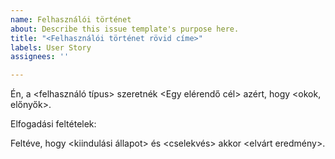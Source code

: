 ```yaml
---
name: Felhasználói történet
about: Describe this issue template's purpose here.
title: "<Felhasználói történet rövid címe>"
labels: User Story
assignees: ''

---
```


Én, a <felhasználó típus>
szeretnék <Egy elérendő cél>
azért, hogy <okok, előnyők>.

Elfogadási feltételek:

Feltéve, hogy <kiindulási állapot>
és <cselekvés>
akkor <elvárt eredmény>.
